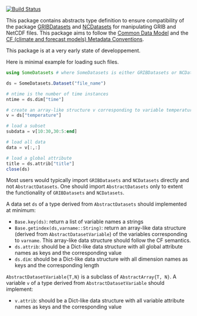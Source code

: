 [![Build Status](https://github.com/JuliaGeo/AbstractDatasets.jl/workflows/CI/badge.svg)](https://github.com/JuliaGeo/AbstractDatasets.jl/actions)


This package contains abstracts type definition to ensure compatibility of the package [GRIBDatasets](https://github.com/JuliaGeo/GRIBDatasets.jl) and [NCDatasets](https://github.com/Alexander-Barth/NCDatasets.jl) for manipulating GRIB and NetCDF files. This package aims to follow the [Common Data Model](https://docs.unidata.ucar.edu/netcdf-c/current/netcdf_data_model.html) and the [CF (climate and forecast models) Metadata Conventions](https://cfconventions.org/).

This package is at a very early state of developpement.


Here is minimal example for loading such files.

``` julia
using SomeDatasets # where SomeDatasets is either GRIBDatasets or NCDatasets

ds = SomeDatasets.Dataset("file_name")

# ntime is the number of time instances
ntime = ds.dim["time"]

# create an array-like structure v corresponding to variable temperature
v = ds["temperature"]

# load a subset
subdata = v[10:30,30:5:end]

# load all data
data = v[:,:]

# load a global attribute
title = ds.attrib["title"]
close(ds)
```

Most users would typically import `GRIBDatasets` and `NCDatasets` directly and not `AbstractDatasets`. One should import `AbstractDatasets` only to extent the functionality of `GRIBDatasets` and `NCDatasets`.

A data set `ds` of a type derived from `AbstractDatasets` should implemented at minimum:

* `Base.key(ds)`: return a list of variable names a strings
* `Base.getindex(ds,varname::String)`: return an array-like data structure (derived from `AbstractDatasetVariable`) of the variables corresponding to `varname`. This array-like data structure should follow the CF semantics.
* `ds.attrib`: should be a Dict-like data structure with all global attribute names as keys and the corresponding value
* `ds.dim`: should be a Dict-like data structure with all dimension names as keys and the corresponding length


`AbstractDatasetVariable{T,N}` is a subclass of `AbstractArray{T, N}`. A variable `v` of a type derived from `AbstractDatasetVariable` should implement:

* `v.attrib`: should be a Dict-like data structure with all variable attribute names as keys and the corresponding value
